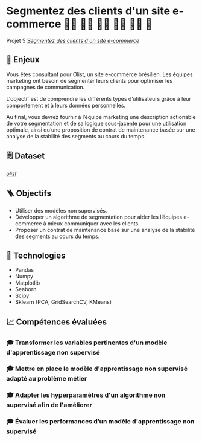 # Segmentez des clients d'un site e-commerce :person_curly_hair: :red_haired_woman: :white_haired_man: :curly_haired_woman: :white_haired_woman: :blond_haired_person:

Projet 5 [_Segmentez des clients d'un site e-commerce_](https://openclassrooms.com/fr/paths/188/projects/630/assignment)

## :pushpin: Enjeux
Vous êtes consultant pour Olist, un site e-commerce brésilien. Les équipes marketing ont besoin de segmenter leurs clients pour optimiser les campagnes de communication.

L'objectif est de comprendre les différents types d’utilisateurs grâce à leur comportement et à leurs données personnelles. 

Au final, vous devrez fournir à l’équipe marketing une description actionable de votre segmentation et de sa logique sous-jacente pour une utilisation optimale, ainsi qu’une proposition de contrat de maintenance basée sur une analyse de la stabilité des segments au cours du temps.


## :spiral_notepad: Dataset
[_olist_](https://s3-eu-west-1.amazonaws.com/static.oc-static.com/prod/courses/files/Parcours_data_scientist/Projet+-+Impl%C3%A9menter+un+mod%C3%A8le+de+scoring/Projet+Mise+en+prod+-+home-credit-default-risk.zip)

## :ladder: Objectifs
* Utiliser des modèles non supervisés.
* Développer un algorithme de segmentation pour aider les l’équipes e-commerce à mieux communiquer avec les clients.
* Proposer un contrat de maintenance basé sur une analyse de la stabilité des segments au cours du temps.

## :wrench: Technologies
- Pandas
- Numpy
- Matplotlib
- Seaborn
- Scipy
- Sklearn (PCA, GridSearchCV, KMeans)

## :chart_with_upwards_trend: Compétences évaluées

###  🎓  Transformer les variables pertinentes d'un modèle d'apprentissage non supervisé

###  🎓  Mettre en place le modèle d'apprentissage non supervisé adapté au problème métier

###  🎓  Adapter les hyperparamètres d'un algorithme non supervisé afin de l'améliorer

###  🎓 Évaluer les performances d’un modèle d'apprentissage non supervisé
